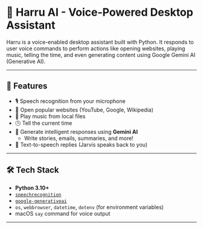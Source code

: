 # 🧠 Harru AI - Voice-Powered Desktop Assistant

Harru is a voice-enabled desktop assistant built with Python. It responds to user voice commands to perform actions like opening websites, playing music, telling the time, and even generating content using Google Gemini AI (Generative AI).

---

## 🚀 Features

- 🎙️ Speech recognition from your microphone
- 🔗 Open popular websites (YouTube, Google, Wikipedia)
- 🎵 Play music from local files
- 🕒 Tell the current time
- 🤖 Generate intelligent responses using **Gemini AI**
  - Write stories, emails, summaries, and more!
- 🧠 Text-to-speech replies (Jarvis speaks back to you)

---

## 🛠️ Tech Stack

- **Python 3.10+**
- [`speechrecognition`](https://pypi.org/project/SpeechRecognition/)
- [`google-generativeai`](https://pypi.org/project/google-generativeai/)
- `os`, `webbrowser`, `datetime`, `dotenv` (for environment variables)
- macOS `say` command for voice output

---
